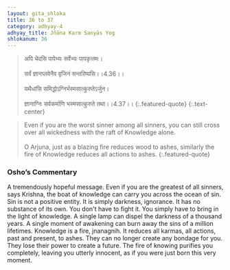 ```yaml
---
layout: gita_shloka
title: 36 to 37
category: adhyay-4
adhyay_title: Jñāna Karm Sanyās Yog
shlokanum: 36
---
```


> अपि चेदसि पापेभ्यः सर्वेभ्यः पापकृत्तमः।<br><br>सर्वं ज्ञानप्लवेनैव वृजिनं सन्तरिष्यसि।।4.36।।<br><br>यथैधांसि समिद्धोऽग्निर्भस्मसात्कुरुतेऽर्जुन।<br><br>ज्ञानाग्निः सर्वकर्माणि भस्मसात्कुरुते तथा।।4.37।।
{:.featured-quote}
{:.text-center}

> Even if you are the worst sinner among all sinners, you can still cross over all wickedness with the raft of Knowledge alone.<br><br>O Arjuna, just as a blazing fire reduces wood to ashes, similarly the fire of Knowledge reduces all actions to ashes.
{:.featured-quote}

### Osho’s Commentary
A tremendously hopeful message. Even if you are the greatest of all sinners, says Krishna, the boat of knowledge can carry you across the ocean of sin.
Sin is not a positive entity. It is simply darkness, ignorance. It has no substance of its own. You don't have to fight it. You simply have to bring in the light of knowledge. A single lamp can dispel the darkness of a thousand years. A single moment of awakening can burn away the sins of a million lifetimes.
Knowledge is a fire, jnanagnih. It reduces all karmas, all actions, past and present, to ashes. They can no longer create any bondage for you. They lose their power to create a future. The fire of knowing purifies you completely, leaving you utterly innocent, as if you were just born this very moment.
